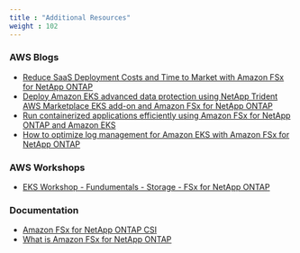 ```yaml
---
title : "Additional Resources"
weight : 102
---
```

### AWS Blogs
- [Reduce SaaS Deployment Costs and Time to Market with Amazon FSx for NetApp ONTAP](https://aws.amazon.com/blogs/apn/reduce-saas-deployment-costs-and-time-to-market-with-amazon-fsx-for-netapp-ontap/)
- [Deploy Amazon EKS advanced data protection using NetApp Trident AWS Marketplace EKS add-on and Amazon FSx for NetApp ONTAP
](https://aws.amazon.com/blogs/awsmarketplace/deploy-amazon-eks-advanced-data-protection-using-netapp-trident-aws-marketplace-eks-add-on-and-amazon-fsx-for-netapp-ontap/)
- [Run containerized applications efficiently using Amazon FSx for NetApp ONTAP and Amazon EKS](https://aws.amazon.com/blogs/storage/run-containerized-applications-efficiently-using-amazon-fsx-for-netapp-ontap-and-amazon-eks/)
- [How to optimize log management for Amazon EKS with Amazon FSx for NetApp ONTAP](https://aws.amazon.com/blogs/containers/optimize-log-management-for-amazon-eks-with-amazon-fsx-for-netapp-ontap/)

### AWS Workshops
- [EKS Workshop - Fundumentals - Storage - FSx for NetApp ONTAP](https://www.eksworkshop.com/docs/fundamentals/storage/fsx-for-netapp-ontap/)

### Documentation
- [Amazon FSx for NetApp ONTAP CSI](https://docs.aws.amazon.com/eks/latest/userguide/fsx-ontap.html)
- [What is Amazon FSx for NetApp ONTAP](https://docs.aws.amazon.com/fsx/latest/ONTAPGuide/what-is-fsx-ontap.html)